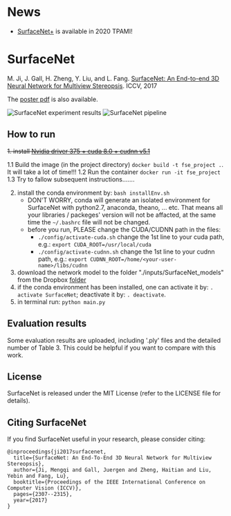 # News
- [SurfaceNet+](https://github.com/mjiUST/SurfaceNet-plus) is available in 2020 TPAMI!

# SurfaceNet

M. Ji, J. Gall, H. Zheng, Y. Liu, and L. Fang. [SurfaceNet: An End-to-end 3D Neural Network for Multiview Stereopsis](https://www.researchgate.net/publication/318920947_SurfaceNet_An_End-to-end_3D_Neural_Network_for_Multiview_Stereopsis). ICCV, 2017

The [poster pdf](https://www.researchgate.net/publication/321126305_ICCV2017_SurfaceNet_poster) is also available.

![SurfaceNet experiment results](figures/experiment.png?raw=true "SurfaceNet experiment results")
![SurfaceNet pipeline](figures/pipeline.png?raw=true "SurfaceNet pipeline")

## How to run

~~1. install [Nvidia driver 375 + cuda 8.0 + cudnn v5.1](https://github.com/mjiUST/driver_cuda_cudnn)~~

1.1 Build the image (in the project directory) `docker build -t fse_project .`. It will take a lot of time!!!
1.2 Run the container `docker run -it fse_project`
1.3 Try to fallow subsequent instructions.......

2. install the conda environment by: `bash installEnv.sh`
    * DON'T WORRY, conda will generate an isolated environment for SurfaceNet with python2.7, anaconda, theano, ... etc. That means all your libraries / packeges' version will not be affacted, at the same time the `~/.bashrc` file will not be changed.
    * before you run, PLEASE change the CUDA/CUDNN path in the files: 
        - `./config/activate-cuda.sh` change the 1st line to your cuda path, e.g.: `export CUDA_ROOT=/usr/local/cuda`
        - `./config/activate-cudnn.sh` change the 1st line to your cudnn path, e.g.: `export CUDNN_ROOT=/home/<your-user-name>/libs/cudnn`
3. download the network model to the folder "./inputs/SurfaceNet_models" from the Dropbox [folder](https://www.dropbox.com/sh/8xs0u57ikj4qfvr/AADRQFQyJfG3WfH7ZvpcWmMKa?dl=0)
4. if the conda environment has been installed, one can activate it by: `. activate SurfaceNet`; deactivate it by: `. deactivate`.
5. in terminal run: `python main.py` 

## Evaluation results

Some evaluation results are uploaded, including '.ply' files and the detailed number of Table 3. This could be helpful if you want to compare with this work.

## License

SurfaceNet is released under the MIT License (refer to the LICENSE file for details).

## Citing SurfaceNet

If you find SurfaceNet useful in your research, please consider citing:

    @inproceedings{ji2017surfacenet,
      title={SurfaceNet: An End-To-End 3D Neural Network for Multiview Stereopsis},
      author={Ji, Mengqi and Gall, Juergen and Zheng, Haitian and Liu, Yebin and Fang, Lu},
      booktitle={Proceedings of the IEEE International Conference on Computer Vision (ICCV)},
      pages={2307--2315},
      year={2017}
    }
